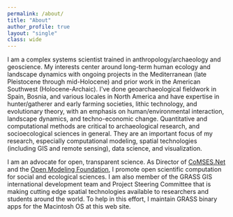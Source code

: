 ```yaml
---
permalink: /about/
title: "About"
author_profile: true
layout: "single"
class: wide
---
```

<!-- Google tag (gtag.js) -->
<script async src="https://www.googletagmanager.com/gtag/js?id=G-9NBX5KDKM0"></script>
<script>
  window.dataLayer = window.dataLayer || [];
  function gtag(){dataLayer.push(arguments);}
  gtag('js', new Date());

  gtag('config', 'G-9NBX5KDKM0');
</script>

I am a complex systems scientist trained in anthropology/archaeology and geoscience. My interests center around long-term human ecology and landscape dynamics with ongoing projects in the Mediterranean (late Pleistocene through mid-Holocene) and prior work in the American Southwest (Holocene-Archaic). I've done geoarchaeological fieldwork in Spain, Bosnia, and various locales in North America and have expertise in hunter/gatherer and early farming societies, lithic technology, and evolutionary theory, with an emphasis on human/environmental interaction, landscape dynamics, and techno-economic change. Quantitative and computational methods are critical to archaeological research, and socioecological sciences in general. They are an important focus of my research, especially computational modeling, spatial technologies (including GIS and remote sensing), data science, and visualization.

I am an advocate for open, transparent science. As Director of [CoMSES.Net](http://comses.net ) and the [Open Modeling Foundation](https://openmodelingfoundation.org), I promote open scientific computation for social and ecological sciences. I am also member of the GRASS GIS international development team and Project Steering Committee that is making cutting edge spatial technologies available to researchers and students around the world. To help in this effort, I maintain GRASS binary apps for the Macintosh OS at this web site.
